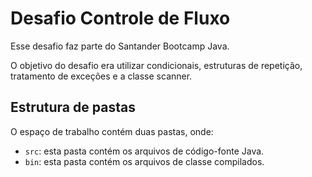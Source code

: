 # Desafio Controle de Fluxo

Esse desafio faz parte do Santander Bootcamp Java.

O objetivo do desafio era utilizar condicionais, estruturas de repetição, tratamento de exceções e a classe scanner.

## Estrutura de pastas

O espaço de trabalho contém duas pastas, onde:

- `src`: esta pasta contém os arquivos de código-fonte Java.
- `bin`: esta pasta contém os arquivos de classe compilados.